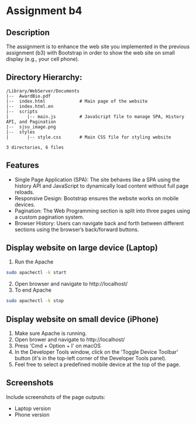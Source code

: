 # Assignment b4

## Description
The assignment is to enhance the web site you implemented in the previous assignment (b3) with Bootstrap in order to show the web site on small display (e.g., your cell phone).

## Directory Hierarchy:
```
/Library/WebServer/Documents
|--  AwardBio.pdf
|--  index.html             # Main page of the website
|--  index.html.en
|--  scripts
|       |-- main.js         # JavaScript file to manage SPA, History API, and Pagination
|--  sjsu_image.png
|--  styles
|       |-- style.css       # Main CSS file for styling website

3 directories, 6 files
```

## Features
- Single Page Application (SPA): The site behaves like a SPA using the history API and JavaScript to dynamically load content without full page reloads.
- Responsive Design: Bootstrap ensures the website works on mobile devices.
- Pagination: The Web Programming section is split into three pages using a custom pagination system.
- Browser History: Users can navigate back and forth between different sections using the browser’s back/forward buttons.

## Display website on large device (Laptop)
1. Run the Apache
```bash
sudo apachectl -k start
```
2. Open browser and navigate to http://localhost/
5. To end Apache
```bash
sudo apachectl -k stop
```
## Display website on small device (iPhone)
1. Make sure Apache is running.
2. Open brower and navigate to http://localhost/
3. Press 'Cmd + Option + I' on macOS
4. In the Developer Tools window, click on the 'Toggle Device Toolbar' button (it's in the top-left corner of the Developer Tools panel).
5. Feel free to select a predefined mobile device at the top of the page.

## Screenshots
Include screenshots of the page outputs:
  - Laptop version
  - Phone version
